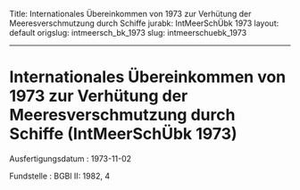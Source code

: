 Title: Internationales Übereinkommen von 1973 zur Verhütung der Meeresverschmutzung
  durch Schiffe
jurabk: IntMeerSchÜbk 1973
layout: default
origslug: intmeersch_bk_1973
slug: intmeerschuebk_1973

---

# Internationales Übereinkommen von 1973 zur Verhütung der Meeresverschmutzung durch Schiffe (IntMeerSchÜbk 1973)

Ausfertigungsdatum
:   1973-11-02

Fundstelle
:   BGBl II: 1982, 4

